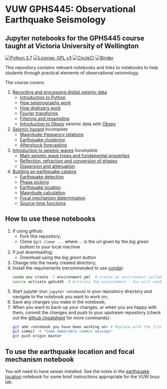 # VUW GPHS445: Observational Earthquake Seismology
## Jupyter notebooks for the GPHS445 course taught at Victoria University of Wellington

[![Python 3.7](https://img.shields.io/badge/python-3.7-blue.svg)](https://www.python.org/downloads/release/python-370/)
[![License: GPL v3](https://img.shields.io/badge/License-GPLv3-blue.svg)](https://www.gnu.org/licenses/gpl-3.0)
[![CircleCI](https://circleci.com/gh/calum-chamberlain/GPHS445_notebooks.svg?style=svg&circle-token=1a58ff80d0b826d24bf8b733e205775e545d9bee)](https://circleci.com/gh/calum-chamberlain/GPHS445_notebooks)
[![Binder](https://mybinder.org/badge_logo.svg)](https://mybinder.org/v2/gh/calum-chamberlain/GPHS445_notebooks/master)

This repository contains relevant notebooks and links to notebooks to help students
through practical elements of observational seismology.

The course covers:
1. [Recording and processing digital seismic data](1_Processing_and_recording/README.md)
    - [Introduction to Python](1_Processing_and_recording/0_Python.ipynb)
    - [How seismographs work](1_Processing_and_recording/1_Seismographs.ipynb)
    - [How digitizers work](1_Processing_and_recording/2_Digitizers.ipynb)
    - [Fourier transforms](1_Processing_and_recording/3_Fourier_Transforms.ipynb)
    - [Filtering and resampling](1_Processing_and_recording/4_Filtering_Resampling.ipynb)
    - [Introduction to Obspy](1_Processing_and_recording/5_Intro_To_Obspy.ipynb) seismic data with [Obspy](http://docs.obspy.org/)
2. [Seismic hazard](3_Hazard/README.md) *Incomplete*
    - [Magnitude-frequency relations](3_Hazard/1_Magnitude_Frequency.ipynb)
    - [Earthquake clustering](3_Hazard/2_Earthquake_Clustering.ipynb)
    - [Aftershock forecasting](3_Hazard/3_Aftershock_Forecasting.ipynb)
3. [Introduction to seismic waves](2_Seismic_waves/README.md) *Incomplete*
    - [Main seismic wave types and fundamental properties](2_Seismic_waves/1_Seismic_Waves.ipynb)
    - [Reflection, refraction and conversion of phases](2_Seismic_waves/2_Transmission.ipynb)
    - [Dispersion and attenuation](2_Seismic_waves/3_Dispersion_and_Attenuation.ipynb)
4. [Building an earthquake catalog](4_Building_a_catalog/README.md)
    - [Earthquake detection](4_Building_a_catalog/1_Earthquake_Detection.ipynb)
    - [Phase picking](4_Building_a_catalog/2_Phase_Picking.ipynb)
    - [Earthquake location](4_Building_a_catalog/3_Earthquake_Location.ipynb)
    - [Magnitude calculation](4_Building_a_catalog/4_Magnitudes.ipynb)
    - [Focal mechanism determination](4_Building_a_catalog/5_Focal_Mechanisms.ipynb)
    - [Source-time functions](4_Building_a_catalog/6_Source_Time_Functions.ipynb)

    
## How to use these notebooks
1. If using github:
    - Fork this repository;
    - Clone (`git clone ...` where ... is the url given by the *big green button*) to your local machine
1. If just downloading:
    - Download using the *big green button*
2. Change into the newly created directory;
3. Install the requirements (recommended to use [conda](https://conda.io/projects/conda/en/latest/user-guide/install/index.html#id2)):
    ```bash
    conda env create -f environment.yml  # Create an environment called gphs445
    source activate gphs445  # Activate the environment - You will need to do this everytime you use the notebooks
    ```
4. Start jupyter (run `jupyter notebook`) in your repository directory and navigate to the notebook you 
   want to work on;
5. Save any changes you make in the notebook;
6. When you want to back-up your changes, or when you are happy with them, commit the
   changes and push to your upstream repository 
   (check out the [github cheatsheet](https://services.github.com/on-demand/downloads/github-git-cheat-sheet.pdf) for more commands):
   ```bash
   git add <notebook you have been working on> # Replace with the filename you were working on
   git commit -m "Some memorable commit message"
   git push origin master
   ```

## To use the earthquake location and focal mechanism notebook

You will need to have seisan installed.  See the notes in the 
[earthquake location](4_Building_a_catalog/3_Earthquake_Location.ipynb) notebook
for some brief instructions appropriate for the VUW linux lab.
